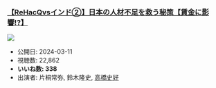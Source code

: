 ### [【ReHacQvsインド②】日本の人材不足を救う秘策【賃金に影響!?】](https://www.youtube.com/watch?v=yQUc5qvwqhc)
[![](https://img.youtube.com/vi/yQUc5qvwqhc/sddefault.jpg)](https://www.youtube.com/watch?v=yQUc5qvwqhc)
-   公開日: 2024-03-11
-   視聴数: 22,862
-   **いいね数: 338**
-   出演者: 片桐常弥, 鈴木隆史, [高橋史好](/rehacq_fan/people/高橋史好 "wikilink")
